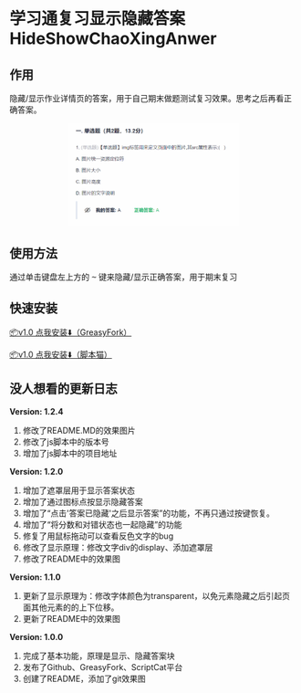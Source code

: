 # 学习通复习显示隐藏答案 HideShowChaoXingAnwer
## 作用
隐藏/显示作业详情页的答案，用于自己期末做题测试复习效果。思考之后再看正确答案。
<div align="center">
    <img src="pics/ShowEffect1.gif" alt="效果演示" width="300">
</div>

## 使用方法
通过单击键盘左上方的 <kbd>~</kbd> 键来隐藏/显示正确答案，用于期末复习

## 快速安装
[📦v1.0 点我安装⬇️（GreasyFork）](https://update.greasyfork.org/scripts/483510.user.js)

[📦v1.0 点我安装⬇️（脚本猫）](https://scriptcat.org/scripts/code/1460/%E8%B6%85%E6%98%9F%E9%9A%90%E8%97%8F%E6%98%BE%E7%A4%BA%E6%AD%A3%E7%A1%AE%E7%AD%94%E6%A1%88.user.js)

## 没人想看的更新日志
**Version: 1.2.4**
1. 修改了README.MD的效果图片
2. 修改了js脚本中的版本号
3. 增加了js脚本中的项目地址

**Version: 1.2.0**
1. 增加了遮罩层用于显示答案状态
2. 增加了通过图标点按显示隐藏答案
3. 增加了“点击'答案已隐藏'之后显示答案”的功能，不再只通过按键恢复。
4. 增加了“将分数和对错状态也一起隐藏”的功能
5. 修复了用鼠标拖动可以查看反色文字的bug
6. 修改了显示原理：修改文字div的display、添加遮罩层
7. 修改了README中的效果图

**Version: 1.1.0**
1. 更新了显示原理为：修改字体颜色为transparent，以免元素隐藏之后引起页面其他元素的的上下位移。
2. 更新了README中的效果图

**Version: 1.0.0**
1. 完成了基本功能，原理是显示、隐藏答案块
2. 发布了Github、GreasyFork、ScriptCat平台
3. 创建了README，添加了git效果图